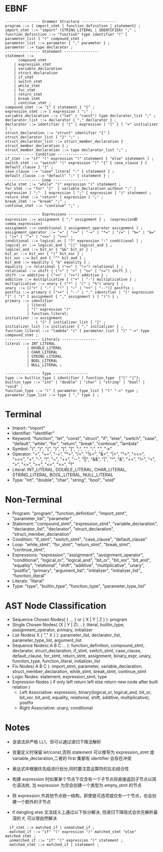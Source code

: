 # EBNF

```
---------------- Grammer Structure ----------------
program ::= { import_stmt | function_definition | statement} ;
import_stmt ::= "import" (STRING_LITERAL | IDENTIFIER) ";" ;
function_definition ::= "function" type identifier "(" [ parameter_list ] ")" compound_stmt ;
parameter_list ::= parameter { "," parameter } ;
parameter ::= type declarator ;
---------------- Statement ----------------
statement ::=
      compound_stmt
    | expression_stmt
    | variable_declaration
    | struct_declaration
    | if_stmt
    | switch_stmt
    | while_stmt
    | for_stmt
    | return_stmt
    | break_stmt
    | continue_stmt ;
compound_stmt ::= "{" { statement } "}" ;
expression_stmt ::= [ expression ] ";" ;
variable_declaration ::= ("let" | "const") type declarator_list ";" ;
declarator_list ::= declarator { "," declarator } ;
declarator ::= identifier { "[" [ expression ] "]" } [ "=" initializer ] ;
struct_declaration ::= "struct" identifier "{" [ struct_declarator_list ] "}" ";" ;
struct_declarator_list ::= struct_member_declaration { struct_member_declaration } ;
struct_member_declaration ::= type declarator_list ";" ;
------------- Condition --------------
if_stmt ::= "if" "(" expression ")" statement [ "else" statement ] ;
switch_stmt ::= "switch" "(" expression ")" "{" { case_clause } [ default_clause ] "}" ;
case_clause ::= "case" literal ":" { statement } ;
default_clause ::= "default" ":" { statement } ;
---------------- Loop ----------------
while_stmt ::= "while" "(" expression ")" statement ;
for_stmt ::= "for" "("  [ variable_declaration without ";" |  expression ] ";"  [ expression ] ";" [ expression ] ")" statement ;
return_stmt ::= "return" [ expression ] ";" ;
break_stmt ::= "break" ";" ;
continue_stmt ::= "continue" ";" ;

---------------- Expressions ----------------
expression ::= assignment { "," assignment } ;  (expression即comma_expression)
assignment ::= conditional [ assignment_operator assignment ] ;
assignment_operator ::= "=" | "+=" | "-=" | "*=" | "/=" | "%=" | "&=" | "|=" | "^=" | "<<=" | ">>=" ;
conditional ::= logical_or [ "?" expression ":" conditional ] ;
logical_or ::= logical_and { "||" logical_and } ;
logical_and ::= bit_or { "&&" bit_or } ;
bit_or ::= bit_xor { "|" bit_xor } ;
bit_xor ::= bit_and { "^" bit_and } ;
bit_and ::= equality { "&" equality } ;
equality ::= relational { ("==" | "!=") relational } ;
relational ::= shift { ("<" | ">" | "<=" | ">=") shift } ;
shift ::= additive { ("<<" | ">>") additive } ;
additive ::= multiplicative { ("+" | "-") multiplicative } ;
multiplicative ::= unary { ("*" | "/" | "%") unary } ;
unary ::= {("+" | "-" | "!" | "~" | "++" | "--")} postfix ;
postfix ::= primary { ("++" | "--" | "." identifier | "[" expression "]" | "(" [ assignment { "," assignment } ] ")") } ;
primary ::= identifier
          | literal
          | "(" expression ")"
          | function_literal;
initializer ::= assignment
              | "{" [ initializer_list ] "}" ;
initializer_list ::= initializer { "," initializer } ;
function_literal ::= "lambda" "(" [ parameter_list ] ")" "->" type compound_stmt ;
---------------- Literals ----------------
literal ::= INT_LITERAL
          | DOUBLE_LITERAL
          | CHAR_LITERAL
          | STRING_LITERAL
          | BOOL_LITERAL
          | NULL_LITERAL ;

---------------- Type ----------------
type ::= builtin_type | identifier | function_type  {"[" "]"};
builtin_type ::= "int" | "double" | "char" | "string" | "bool" | "void" ;
function_type ::= "(" [ parameter_type_list ] ")" "->" type ;
parameter_type_list ::= type { "," type } ;
```

# Terminal

- Import: "import"
- Identifier: "identifier"
- Keyword: "function", "let", "const", "struct", "if", "else", "switch", "case", "default", "while", "for", "return", "break", "continue", "lambda"
- Symbol: "(", ")", "{", "}", "[", "]", ";", ",", ":", ".", "->"
- Operator: "=", "+=", "-=", "\*=", "/=", "%=", "&=", "|=", "^=", "<<=", ">>=", "+", "-", "!", "~", "++", "--", "||", "&&", "|", "^", "&", "==", "!=", "<", ">", "<=", ">=", "<<", ">>", "?"
- Literal: INT_LITERAL, DOUBLE_LITERAL, CHAR_LITERAL, STRING_LITERAL, BOOL_LITERAL, NULL_LITERAL
- Type: "int", "double", "char", "string", "bool", "void"

# Non-Terminal

- Program: "program", "function_definition", "import_stmt", "parameter_list", "parameter",
- Statement: "compound_stmt", "expression_stmt", "variable_declaration", "declarator_list", "declarator", "struct_declaration", "struct_member_declaration"
- Condition: "if_stmt", "switch_stmt", "case_clause", "default_clause"
- Loop: "while_stmt", "for_stmt", "return_stmt", "break_stmt", "continue_stmt",
- Expressions: "expression", "assignment", "assignment_operator", "conditional", "logical_or", "logical_and", "bit_or", "bit_xor", "bit_and", "equality", "relational", "shift", "additive", "multiplicative", "unary", "postfix", "primary", "argument_list", "initializer", "initializer_list",, "function_literal"
- Literals: "literal"
- Type: "type", "builtin_type", "function_type", "parameter_type_list"

# AST Node Classification

- Sequence Chosen Nodes( { ... } or { X | Y | Z } ): program
- Single Chosen Nodes( (X | Y | Z)... ): literal, builtin_type, assignment_operator, primary, initializer
- List Nodes( X { "," X } ): parameter_list, declarator_list, parameter_type_list, argument_list
- Sequence Nodes( A B C ... ): function_definition, compound_stmt, declarator, struct_declaration, if_stmt, switch_stmt, case_clause, default_clause, for_stmt, return_stmt, assignment, binary_expr, unary, function_type, function_literal, initializer_list
- Fix Nodes( A B C ): import_stmt, parameter, variable_declaration, struct_member_declaration, while_stmt, break_stmt, continue_stmt
- Logic Nodes: statement, expression_stmt, type
- Expression Nodes ( if only left return left else return new node after built relation )
  - Left Associative: expression, binary(logical_or, logical_and, bit_or, bit_xor, bit_and, equality, relational, shift, additive, multiplicative), postfix
  - Right Associative: unary, conditional

# Notes

- 该语法非严格 LL1，但可以通过递归下降法解析

- 变量定义时保留 let/const,否则 statement 可以推导为 expression_stmt 或 variable_declaration,二者的 first 集都有 identifier 会存在冲突

- 表达式中根据优先级进行划分,同时要注意运算符的左右结合性

- 构建 expression 时如果某个节点下仅含有一个子节点将直接返回子节点以简化语法树, 当 expression 为空会创建一个类型为 empty_stmt 的节点

- 除 expression 外其他节点统一结构，即使是可选项或仅有一个节点，也会创建一个额外的子节点

- if dangling else 文法歧义上通过以下拆分解决, 但递归下降隐式会优先解析最深的 if, 可以很自然解决

```
  if_stmt ::= matched_if | unmatched_if ;
  matched_if ::= "if" "(" expression ")" matched_stmt "else" matched_stmt ;
  unmatched_if ::= "if" "(" expression ")" statement ;
  matched_stmt ::= matched_if | statement ;
```
